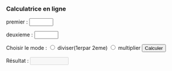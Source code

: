 <html>

<head>
  <meta charset="UTF-8">
  <title>calculatrice</title>

</head>

<body>
<script>
function Calcul() {
  let premier = Number(document.getElementById("1er").value);
  let deuxieme= Number(document.getElementById("2eme").value);
  if (document.getElementById("diviser").checked) {
    	let NomB = premier/deuxieme;
   	document.getElementById("resultat").value = NomB;
  }
  if (document.getElementById("multiplier").checked) {
    	let NB = premier*deuxieme;
    	document.getElementById("resultat").value = NB;

  }
}	


</script>
<h3>Calculatrice en ligne</h3>
<p>premier : <input type="text" size="5" id="1er" maxlength="5"></p>
<p>deuxieme : <input type="text" size="5" id="2eme" maxlength="5"></p>

<p>Choisir le mode :
    <input type="radio" name="choix" id="diviser"> diviser(1erpar 2eme)
    <input type="radio" name="choix" id="multiplier"> multiplier
    <input type="button" onclick="Calcul()" value="Calculer">
</p>
<p>Résultat : <input type="text" size="10" id="resultat" disabled="disabled"></p>







</body>



</html>
